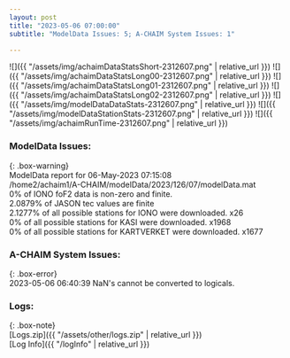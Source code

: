 ```yaml
---
layout: post
title: "2023-05-06 07:00:00"
subtitle: "ModelData Issues: 5; A-CHAIM System Issues: 1"

---
```


![]({{ "/assets/img/achaimDataStatsShort-2312607.png" | relative_url }})
![]({{ "/assets/img/achaimDataStatsLong00-2312607.png" | relative_url }})
![]({{ "/assets/img/achaimDataStatsLong01-2312607.png" | relative_url }})
![]({{ "/assets/img/achaimDataStatsLong02-2312607.png" | relative_url }})
![]({{ "/assets/img/modelDataDataStats-2312607.png" | relative_url }})
![]({{ "/assets/img/modelDataStationStats-2312607.png" | relative_url }})
![]({{ "/assets/img/achaimRunTime-2312607.png" | relative_url }})


### ModelData Issues:  
  
{: .box-warning}  
 ModelData report for 06-May-2023 07:15:08   
 /home2/achaim1/A-CHAIM/modelData/2023/126/07/modelData.mat   
 0% of IONO foF2 data is non-zero and finite.   
 2.0879% of JASON tec values are finite   
 2.1277% of all possible stations for IONO were downloaded. x26   
 0% of all possible stations for KASI were downloaded. x1968   
 0% of all possible stations for KARTVERKET were downloaded. x1677   
  
### A-CHAIM System Issues:  
  
{: .box-error}  
2023-05-06 06:40:39 NaN's cannot be converted to logicals.  

### Logs:  
  
{: .box-note}  
[Logs.zip]({{ "/assets/other/logs.zip" | relative_url }})  
[Log Info]({{ "/logInfo" | relative_url }})  
